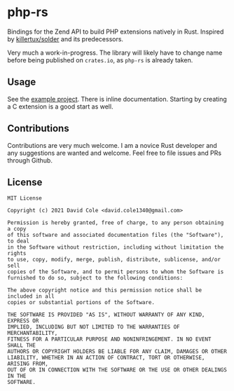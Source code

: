 # php-rs

Bindings for the Zend API to build PHP extensions natively in Rust. Inspired by [killertux/solder](https://github.com/killertux/solder) and its predecessors.

Very much a work-in-progress. The library will likely have to change name before being published on `crates.io`, as `php-rs` is already taken.

## Usage

See the [example project](example/skel). There is inline documentation. Starting by creating a C extension is a good start as well.

## Contributions

Contributions are very much welcome. I am a novice Rust developer and any suggestions are wanted and welcome. Feel free to file issues and PRs through Github.

## License

```
MIT License

Copyright (c) 2021 David Cole <david.cole1340@gmail.com>

Permission is hereby granted, free of charge, to any person obtaining a copy
of this software and associated documentation files (the "Software"), to deal
in the Software without restriction, including without limitation the rights
to use, copy, modify, merge, publish, distribute, sublicense, and/or sell
copies of the Software, and to permit persons to whom the Software is
furnished to do so, subject to the following conditions:

The above copyright notice and this permission notice shall be included in all
copies or substantial portions of the Software.

THE SOFTWARE IS PROVIDED "AS IS", WITHOUT WARRANTY OF ANY KIND, EXPRESS OR
IMPLIED, INCLUDING BUT NOT LIMITED TO THE WARRANTIES OF MERCHANTABILITY,
FITNESS FOR A PARTICULAR PURPOSE AND NONINFRINGEMENT. IN NO EVENT SHALL THE
AUTHORS OR COPYRIGHT HOLDERS BE LIABLE FOR ANY CLAIM, DAMAGES OR OTHER
LIABILITY, WHETHER IN AN ACTION OF CONTRACT, TORT OR OTHERWISE, ARISING FROM,
OUT OF OR IN CONNECTION WITH THE SOFTWARE OR THE USE OR OTHER DEALINGS IN THE
SOFTWARE.
```